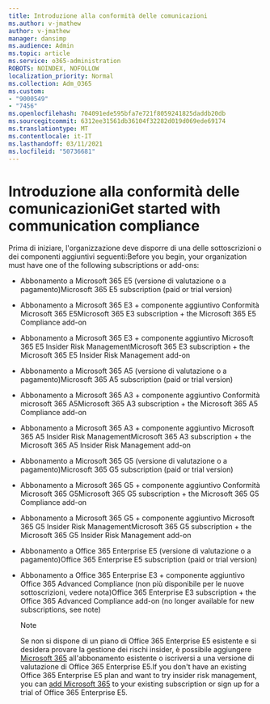 ```yaml
---
title: Introduzione alla conformità delle comunicazioni
ms.author: v-jmathew
author: v-jmathew
manager: dansimp
ms.audience: Admin
ms.topic: article
ms.service: o365-administration
ROBOTS: NOINDEX, NOFOLLOW
localization_priority: Normal
ms.collection: Adm_O365
ms.custom:
- "9000549"
- "7456"
ms.openlocfilehash: 704091ede595bfa7e721f8059241825daddb20db
ms.sourcegitcommit: 6312ee31561db36104f32282d019d069ede69174
ms.translationtype: MT
ms.contentlocale: it-IT
ms.lasthandoff: 03/11/2021
ms.locfileid: "50736681"
---
```

# <a name="get-started-with-communication-compliance"></a><span data-ttu-id="ce319-102">Introduzione alla conformità delle comunicazioni</span><span class="sxs-lookup"><span data-stu-id="ce319-102">Get started with communication compliance</span></span>

<span data-ttu-id="ce319-103">Prima di iniziare, l'organizzazione deve disporre di una delle sottoscrizioni o dei componenti aggiuntivi seguenti:</span><span class="sxs-lookup"><span data-stu-id="ce319-103">Before you begin, your organization must have one of the following subscriptions or add-ons:</span></span>

* <span data-ttu-id="ce319-104">Abbonamento a Microsoft 365 E5 (versione di valutazione o a pagamento)</span><span class="sxs-lookup"><span data-stu-id="ce319-104">Microsoft 365 E5 subscription (paid or trial version)</span></span>
* <span data-ttu-id="ce319-105">Abbonamento a Microsoft 365 E3 + componente aggiuntivo Conformità Microsoft 365 E5</span><span class="sxs-lookup"><span data-stu-id="ce319-105">Microsoft 365 E3 subscription + the Microsoft 365 E5 Compliance add-on</span></span>
* <span data-ttu-id="ce319-106">Abbonamento a Microsoft 365 E3 + componente aggiuntivo Microsoft 365 E5 Insider Risk Management</span><span class="sxs-lookup"><span data-stu-id="ce319-106">Microsoft 365 E3 subscription + the Microsoft 365 E5 Insider Risk Management add-on</span></span>
* <span data-ttu-id="ce319-107">Abbonamento a Microsoft 365 A5 (versione di valutazione o a pagamento)</span><span class="sxs-lookup"><span data-stu-id="ce319-107">Microsoft 365 A5 subscription (paid or trial version)</span></span>
* <span data-ttu-id="ce319-108">Abbonamento a Microsoft 365 A3 + componente aggiuntivo Conformità microsoft 365 A5</span><span class="sxs-lookup"><span data-stu-id="ce319-108">Microsoft 365 A3 subscription + the Microsoft 365 A5 Compliance add-on</span></span>
* <span data-ttu-id="ce319-109">Abbonamento a Microsoft 365 A3 + componente aggiuntivo Microsoft 365 A5 Insider Risk Management</span><span class="sxs-lookup"><span data-stu-id="ce319-109">Microsoft 365 A3 subscription + the Microsoft 365 A5 Insider Risk Management add-on</span></span>
* <span data-ttu-id="ce319-110">Abbonamento a Microsoft 365 G5 (versione di valutazione o a pagamento)</span><span class="sxs-lookup"><span data-stu-id="ce319-110">Microsoft 365 G5 subscription (paid or trial version)</span></span>
* <span data-ttu-id="ce319-111">Abbonamento a Microsoft 365 G5 + componente aggiuntivo Conformità Microsoft 365 G5</span><span class="sxs-lookup"><span data-stu-id="ce319-111">Microsoft 365 G5 subscription + the Microsoft 365 G5 Compliance add-on</span></span>
* <span data-ttu-id="ce319-112">Abbonamento a Microsoft 365 G5 + componente aggiuntivo Microsoft 365 G5 Insider Risk Management</span><span class="sxs-lookup"><span data-stu-id="ce319-112">Microsoft 365 G5 subscription + the Microsoft 365 G5 Insider Risk Management add-on</span></span>
* <span data-ttu-id="ce319-113">Abbonamento a Office 365 Enterprise E5 (versione di valutazione o a pagamento)</span><span class="sxs-lookup"><span data-stu-id="ce319-113">Office 365 Enterprise E5 subscription (paid or trial version)</span></span>
* <span data-ttu-id="ce319-114">Abbonamento a Office 365 Enterprise E3 + componente aggiuntivo Office 365 Advanced Compliance (non più disponibile per le nuove sottoscrizioni, vedere nota)</span><span class="sxs-lookup"><span data-stu-id="ce319-114">Office 365 Enterprise E3 subscription + the Office 365 Advanced Compliance add-on (no longer available for new subscriptions, see note)</span></span>

    > [!NOTE]
    > <span data-ttu-id="ce319-115">Se non si dispone di un piano di Office 365 Enterprise E5 esistente e si desidera provare la gestione dei rischi insider, è possibile aggiungere [Microsoft 365](https://go.microsoft.com/fwlink/?linkid=2130508) all'abbonamento esistente o iscriversi a una versione di valutazione di Office 365 Enterprise E5.</span><span class="sxs-lookup"><span data-stu-id="ce319-115">If you don't have an existing Office 365 Enterprise E5 plan and want to try insider risk management, you can [add Microsoft 365](https://go.microsoft.com/fwlink/?linkid=2130508) to your existing subscription or sign up for a trial of Office 365 Enterprise E5.</span></span>
